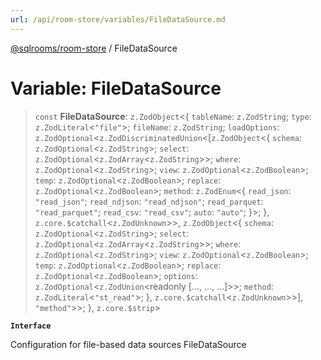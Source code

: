 ```yaml
---
url: /api/room-store/variables/FileDataSource.md
---
```

[@sqlrooms/room-store](../index.md) / FileDataSource

# Variable: FileDataSource

> `const` **FileDataSource**: `z.ZodObject`<{ `tableName`: `z.ZodString`; `type`: `z.ZodLiteral`<`"file"`>; `fileName`: `z.ZodString`; `loadOptions`: `z.ZodOptional`<`z.ZodDiscriminatedUnion`<\[`z.ZodObject`<{ `schema`: `z.ZodOptional`<`z.ZodString`>; `select`: `z.ZodOptional`<`z.ZodArray`<`z.ZodString`>>; `where`: `z.ZodOptional`<`z.ZodString`>; `view`: `z.ZodOptional`<`z.ZodBoolean`>; `temp`: `z.ZodOptional`<`z.ZodBoolean`>; `replace`: `z.ZodOptional`<`z.ZodBoolean`>; `method`: `z.ZodEnum`<{ `read_json`: `"read_json"`; `read_ndjson`: `"read_ndjson"`; `read_parquet`: `"read_parquet"`; `read_csv`: `"read_csv"`; `auto`: `"auto"`; }>; }, `z.core.$catchall`<`z.ZodUnknown`>>, `z.ZodObject`<{ `schema`: `z.ZodOptional`<`z.ZodString`>; `select`: `z.ZodOptional`<`z.ZodArray`<`z.ZodString`>>; `where`: `z.ZodOptional`<`z.ZodString`>; `view`: `z.ZodOptional`<`z.ZodBoolean`>; `temp`: `z.ZodOptional`<`z.ZodBoolean`>; `replace`: `z.ZodOptional`<`z.ZodBoolean`>; `options`: `z.ZodOptional`<`z.ZodUnion`\<readonly \[..., ..., ...]>>; `method`: `z.ZodLiteral`<`"st_read"`>; }, `z.core.$catchall`<`z.ZodUnknown`>>], `"method"`>>; }, `z.core.$strip`>

**`Interface`**

Configuration for file-based data sources
FileDataSource
